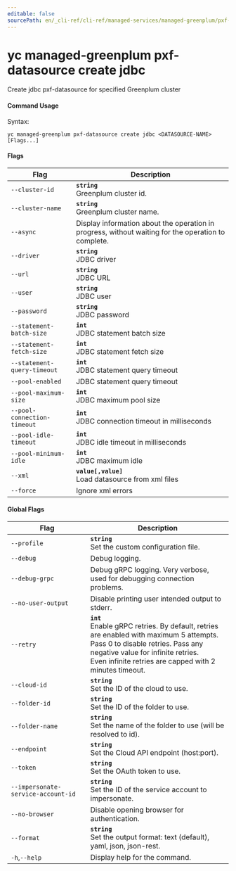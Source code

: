 ```yaml
---
editable: false
sourcePath: en/_cli-ref/cli-ref/managed-services/managed-greenplum/pxf-datasource/create/jdbc.md
---
```


# yc managed-greenplum pxf-datasource create jdbc

Create jdbc pxf-datasource for specified Greenplum cluster

#### Command Usage

Syntax: 

`yc managed-greenplum pxf-datasource create jdbc <DATASOURCE-NAME> [Flags...]`

#### Flags

| Flag | Description |
|----|----|
|`--cluster-id`|<b>`string`</b><br/>Greenplum cluster id.|
|`--cluster-name`|<b>`string`</b><br/>Greenplum cluster name.|
|`--async`|Display information about the operation in progress, without waiting for the operation to complete.|
|`--driver`|<b>`string`</b><br/>JDBC driver|
|`--url`|<b>`string`</b><br/>JDBC URL|
|`--user`|<b>`string`</b><br/>JDBC user|
|`--password`|<b>`string`</b><br/>JDBC password|
|`--statement-batch-size`|<b>`int`</b><br/>JDBC statement batch size|
|`--statement-fetch-size`|<b>`int`</b><br/>JDBC statement fetch size|
|`--statement-query-timeout`|<b>`int`</b><br/>JDBC statement query timeout|
|`--pool-enabled`|JDBC statement query timeout|
|`--pool-maximum-size`|<b>`int`</b><br/>JDBC maximum pool size|
|`--pool-connection-timeout`|<b>`int`</b><br/>JDBC connection timeout in milliseconds|
|`--pool-idle-timeout`|<b>`int`</b><br/>JDBC idle timeout in milliseconds|
|`--pool-minimum-idle`|<b>`int`</b><br/>JDBC maximum idle|
|`--xml`|<b>`value[,value]`</b><br/>Load datasource from xml files|
|`--force`|Ignore xml errors|

#### Global Flags

| Flag | Description |
|----|----|
|`--profile`|<b>`string`</b><br/>Set the custom configuration file.|
|`--debug`|Debug logging.|
|`--debug-grpc`|Debug gRPC logging. Very verbose, used for debugging connection problems.|
|`--no-user-output`|Disable printing user intended output to stderr.|
|`--retry`|<b>`int`</b><br/>Enable gRPC retries. By default, retries are enabled with maximum 5 attempts.<br/>Pass 0 to disable retries. Pass any negative value for infinite retries.<br/>Even infinite retries are capped with 2 minutes timeout.|
|`--cloud-id`|<b>`string`</b><br/>Set the ID of the cloud to use.|
|`--folder-id`|<b>`string`</b><br/>Set the ID of the folder to use.|
|`--folder-name`|<b>`string`</b><br/>Set the name of the folder to use (will be resolved to id).|
|`--endpoint`|<b>`string`</b><br/>Set the Cloud API endpoint (host:port).|
|`--token`|<b>`string`</b><br/>Set the OAuth token to use.|
|`--impersonate-service-account-id`|<b>`string`</b><br/>Set the ID of the service account to impersonate.|
|`--no-browser`|Disable opening browser for authentication.|
|`--format`|<b>`string`</b><br/>Set the output format: text (default), yaml, json, json-rest.|
|`-h`,`--help`|Display help for the command.|
